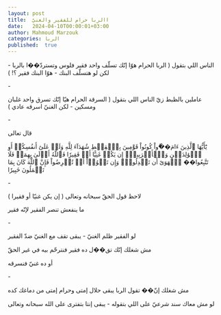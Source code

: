 ```yaml
---
layout: post
title:  االربا حرام للفقير والغنيّ
date:   2024-04-10T00:00:01+03:00
author: Mahmoud Marzouk
categories: الربا
published:  true
---
```

الناس اللي بتقول ( الربا الحرام هوّا إنّك تسلّف واحد فقير فلوس وتستردّ��ا
بالربا - لكن لو هتسلّف البنك - هوّا البنك فقير ؟! )

\-

عاملين بالظبط زيّ الناس اللي بتقول ( السرقة الحرام هيّا إنّك تسرق واحد
غلبان ومسكين - لكن الغنيّ اسرقه عادي )

\-

قال تعالى

يَٰٓأَيُّهَا ٱلَّذِينَ ءَامَ��ُواْ كُونُواْ قَوَّٰمِينَ بِٱلۡقِسۡطِ شُهَدَآءَ لِلَّهِ وَلَوۡ عَلَىٰٓ أَنفُسِكُمۡ أَوِ
ٱلۡوَٰلِدَيۡنِ وَٱلۡأَقۡرَبِينَۚ إِن يَكُنۡ غَنِيًّا أَوۡ فَقِيرٗا فَٱللَّهُ أَوۡلَىٰ بِهِمَاۖ فَلَا تَتَّبِعُوا�� ٱلۡهَوَىٰٓ
أَن تَعۡدِلُواْۚ وَإِن تَلۡوُۥٓاْ أَوۡ تُعۡرِضُواْ فَإِنَّ ٱللَّهَ كَانَ بِمَا تَعۡمَلُونَ خَبِيرٗا

\-

لاحظ قول الحقّ سبحانه وتعالى ( إن يكن غنيّا أو فقيرا )

ما ينفعش تنصر الفقير لإنّه فقير

\-

لو الفقير ظلم الغنيّ - يبقى تقف مع الغنيّ ضدّ الفقير

مش شغلك إنّك تق��ل ده فقير فنترحّم بيه في غير الحقّ

أو ده غنيّ فنسرقه

\-

مش شغلك إنّ�� تقول الربا يبقى حلال إمتى وحرام إمتى من دماغك
كده

لو مش معاك سند شرعيّ على اللي بتقوله - يبقى إنتا بتفترى على الله سبحانه
وتعالى
